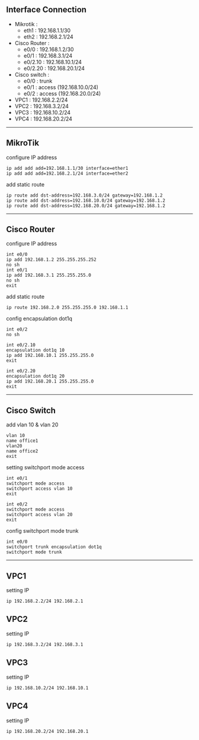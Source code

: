 ## Interface Connection

- Mikrotik :
  - eth1 : 192.168.1.1/30
  - eth2 : 192.168.2.1/24
- Cisco Router :
  - e0/0 : 192.168.1.2/30
  - e0/1 : 192.168.3.1/24
  - e0/2.10 : 192.168.10.1/24
  - e0/2.20 : 192.168.20.1/24
- Cisco switch :
  - e0/0 : trunk
  - e0/1 : access (192.168.10.0/24)
  - e0/2 : access (192.168.20.0/24)
- VPC1 : 192.168.2.2/24
- VPC2 : 192.168.3.2/24
- VPC3 : 192.168.10.2/24
- VPC4 : 192.168.20.2/24

---

## MikroTik

configure IP address

    ip add add add=192.168.1.1/30 interface=ether1
    ip add add add=192.168.2.1/24 interface=ether2

add static route

    ip route add dst-address=192.168.3.0/24 gateway=192.168.1.2
    ip route add dst-address=192.168.10.0/24 gateway=192.168.1.2
    ip route add dst-address=192.168.20.0/24 gateway=192.168.1.2

---

## Cisco Router

configure IP address

    int e0/0
    ip add 192.168.1.2 255.255.255.252
    no sh
    int e0/1
    ip add 192.168.3.1 255.255.255.0
    no sh
    exit

add static route

    ip route 192.168.2.0 255.255.255.0 192.168.1.1

config encapsulation dot1q

    int e0/2
    no sh

    int e0/2.10
    encapsulation dot1q 10
    ip add 192.168.10.1 255.255.255.0
    exit

    int e0/2.20
    encapsulation dot1q 20
    ip add 192.168.20.1 255.255.255.0
    exit

---

## Cisco Switch

add vlan 10 & vlan 20

    vlan 10
    name office1
    vlan20
    name office2
    exit

setting switchport mode access

    int e0/1
    switchport mode access
    switchport access vlan 10
    exit

    int e0/2
    switchport mode access
    switchport access vlan 20
    exit

config switchport mode trunk

    int e0/0
    switchport trunk encapsulation dot1q
    switchport mode trunk

---

## VPC1

setting IP

    ip 192.168.2.2/24 192.168.2.1

## VPC2

setting IP

    ip 192.168.3.2/24 192.168.3.1

## VPC3

setting IP

    ip 192.168.10.2/24 192.168.10.1

## VPC4

setting IP

    ip 192.168.20.2/24 192.168.20.1
